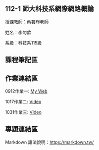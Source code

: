 ## 112-1 師大科技系網際網路概論

授課教師：蔡芸琤老師

姓名：李勻歆

系級：科技系115級

## 課程筆記區
## 作業連結區

0912作業一: [My Web](https://yunxin0118.github.io/html/)


1017作業二: [Video](https://youtu.be/5gg6y9bP0lg)


1031作業三: [Video](https://youtu.be/rjPDGdtONZU)


## 專題連結區
Markdown 語法說明：https://markdown.tw/
